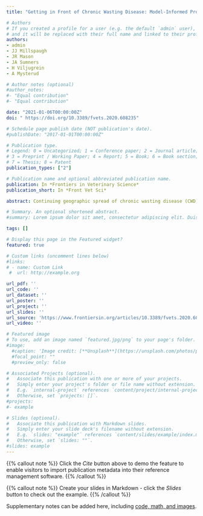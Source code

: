 ```yaml
---
title: "Getting in Front of Chronic Wasting Disease: Model-Informed Proactive Approach for Managing an Emerging Wildlife Disease"

# Authors
# If you created a profile for a user (e.g. the default `admin` user), write the username (folder name) here 
# and it will be replaced with their full name and linked to their profile.
authors:
- admin
- JJ Millspaugh
- JR Mason
- JA Sumners
- H Viljugrein
- A Mysterud

# Author notes (optional)
#author_notes:
#- "Equal contribution"
#- "Equal contribution"

date: "2021-01-06T00:00:00Z"
doi: " https://doi.org/10.3389/fvets.2020.608235"

# Schedule page publish date (NOT publication's date).
#publishDate: "2017-01-01T00:00:00Z"

# Publication type.
# Legend: 0 = Uncategorized; 1 = Conference paper; 2 = Journal article;
# 3 = Preprint / Working Paper; 4 = Report; 5 = Book; 6 = Book section;
# 7 = Thesis; 8 = Patent
publication_types: ["2"]

# Publication name and optional abbreviated publication name.
publication: In *Frontiers in Veterinary Science*
publication_short: In *Front Vet Sci*

abstract: Continuing geographic spread of chronic wasting disease (CWD) poses a serious threat to the sustainable future of cervids and hunting in North America. Moreover, CWD has been detected in captive cervids in South Korea and, in recent years, in free-ranging reindeer in Europe (Norway). Management of this disease is limited by logistical, financial, and sociopolitical considerations, and current strategies primarily focus on reducing host densities through hunter harvest and targeted culling. The success of such strategies in mitigating the spread and prevalence of CWD only upon detection is questionable. Here, we propose a proactive approach that emphasizes pre-emptive management through purposeful integration of virtual experiments (simulating alternate interventions as model scenarios) with the aim of evaluating their effectiveness. Here, we have used a published agent-based model that links white-tailed deer demography and behavior with CWD transmission dynamics to first derive a CWD outbreak trajectory and then use the trajectory to highlight issues associated with different phases of the CWD outbreak (pre-establishment/transition/endemic). Specifically, we highlight the practical constraints on surveillance in the pre-establishment phase and recommend that agencies use a realistic detection threshold for their CWD surveillance programs. We further demonstrate that many disease introductions are "dead ends" not leading to a full epidemic due to high stochasticity and harvesting in the pre-establishment phase of CWD. Model evaluated pre-emptive (pre-detection) harvest strategies could increase the resilience of the deer population to CWD spread and establishment. We conclude it is important to adaptively position CWD management ahead of, rather than behind, the CWD front.

# Summary. An optional shortened abstract.
#summary: Lorem ipsum dolor sit amet, consectetur adipiscing elit. Duis posuere tellus ac convallis placerat. Proin tincidunt magna sed ex sollicitudin condimentum.

tags: []

# Display this page in the Featured widget?
featured: true

# Custom links (uncomment lines below)
#links:
# - name: Custom Link
 #  url: http://example.org

url_pdf: ''
url_code: ''
url_dataset: ''
url_poster: ''
url_project: ''
url_slides: ''
url_source: 'https://www.frontiersin.org/articles/10.3389/fvets.2020.608235/full'
url_video: ''

# Featured image
# To use, add an image named `featured.jpg/png` to your page's folder. 
#image:
  #caption: 'Image credit: [**Unsplash**](https://unsplash.com/photos/pLCdAaMFLTE)'
  #focal_point: ""
  #preview_only: false

# Associated Projects (optional).
#   Associate this publication with one or more of your projects.
#   Simply enter your project's folder or file name without extension.
#   E.g. `internal-project` references `content/project/internal-project/index.md`.
#   Otherwise, set `projects: []`.
#projects:
#- example

# Slides (optional).
#   Associate this publication with Markdown slides.
#   Simply enter your slide deck's filename without extension.
#   E.g. `slides: "example"` references `content/slides/example/index.md`.
#   Otherwise, set `slides: ""`.
#slides: example
---
```


{{% callout note %}}
Click the *Cite* button above to demo the feature to enable visitors to import publication metadata into their reference management software.
{{% /callout %}}

{{% callout note %}}
Create your slides in Markdown - click the *Slides* button to check out the example.
{{% /callout %}}

Supplementary notes can be added here, including [code, math, and images](https://wowchemy.com/docs/writing-markdown-latex/).


